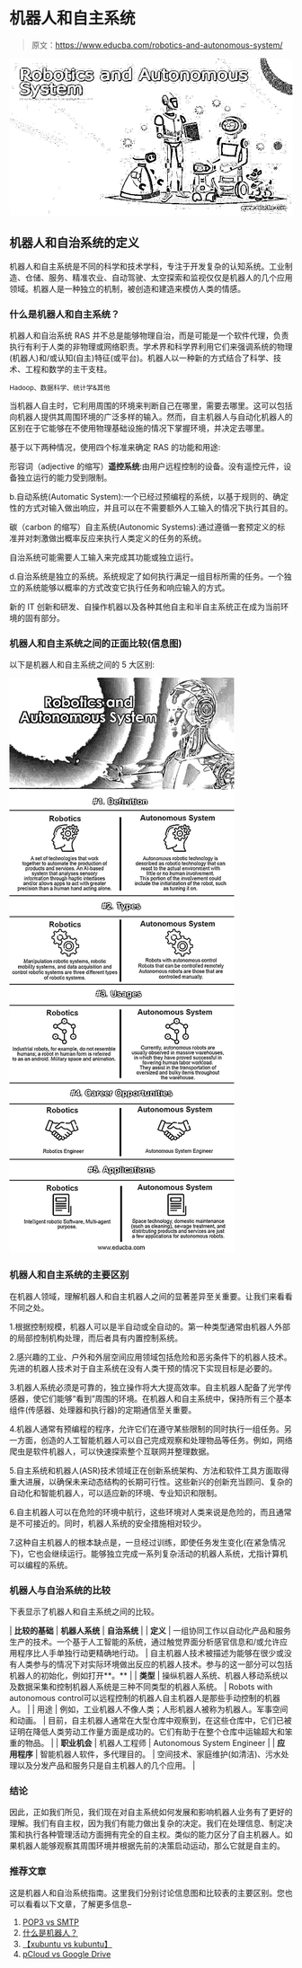 # 机器人和自主系统

> 原文：<https://www.educba.com/robotics-and-autonomous-system/>

![Robotics and Autonomous System](img/7ee9b9a99c0e20e88f8e695bc64cf27c.png)



## 机器人和自治系统的定义

机器人和自主系统是不同的科学和技术学科，专注于开发复杂的认知系统。工业制造、仓储、服务、精准农业、自动驾驶、太空探索和监视仅仅是机器人的几个应用领域。机器人是一种独立的机制，被创造和建造来模仿人类的情感。

### 什么是机器人和自主系统？

机器人和自治系统 RAS 并不总是能够物理自治，而是可能是一个软件代理，负责执行有利于人类的非物理或网络职责。学术界和科学界利用它们来强调系统的物理(机器人)和/或认知(自主)特征(或平台)。机器人以一种新的方式结合了科学、技术、工程和数学的主干支柱。

<small>Hadoop、数据科学、统计学&其他</small>

当机器人自主时，它利用周围的环境来判断自己在哪里，需要去哪里。这可以包括向机器人提供其周围环境的广泛多样的输入。然而，自主机器人与自动化机器人的区别在于它能够在不使用物理基础设施的情况下掌握环境，并决定去哪里。

基于以下两种情况，使用四个标准来确定 RAS 的功能和用途:

形容词（adjective 的缩写）**遥控系统**:由用户远程控制的设备。没有遥控元件，设备独立运行的能力受到限制。

b.自动系统(Automatic System):一个已经过预编程的系统，以基于规则的、确定性的方式对输入做出响应，并且可以在不需要额外人工输入的情况下执行其目的。

碳（carbon 的缩写）自主系统(Autonomic Systems):通过遵循一套预定义的标准并对刺激做出概率反应来执行人类定义的任务的系统。

自治系统可能需要人工输入来完成其功能或独立运行。

d.自治系统是独立的系统。系统规定了如何执行满足一组目标所需的任务。一个独立的系统能够以概率的方式改变它执行任务和响应输入的方式。

新的 IT 创新和研发、自操作机器以及各种其他自主和半自主系统正在成为当前环境的固有部分。

### 机器人和自主系统之间的正面比较(信息图)

以下是机器人和自主系统之间的 5 大区别:

![Robotics and Autonomous System Info](img/16e497419b41209b977c129151a36308.png)



### 机器人和自主系统的主要区别

在机器人领域，理解机器人和自主机器人之间的显著差异至关重要。让我们来看看不同之处。

1.根据控制规模，机器人可以是半自动或全自动的。第一种类型通常由机器人外部的局部控制机构处理，而后者具有内置控制系统。

2.感兴趣的工业、户外和外层空间应用领域包括危险和恶劣条件下的机器人技术。先进的机器人技术对于自主系统在没有人类干预的情况下实现目标是必要的。

3.机器人系统必须是可靠的，独立操作将大大提高效率。自主机器人配备了光学传感器，使它们能够“看到”周围的环境。在机器人和自主系统中，保持所有三个基本组件(传感器、处理器和执行器)的定期通信至关重要。

4.机器人通常有预编程的程序，允许它们在遵守某些限制的同时执行一组任务。另一方面，创造的人工智能机器人可以自己完成观察和处理物品等任务。例如，网络爬虫是软件机器人，可以快速探索整个互联网并整理数据。

5.自主系统和机器人(ASR)技术领域正在创新系统架构、方法和软件工具方面取得重大进展，以确保未来动态结构的长期可行性。这些新兴的创新充当顾问、复杂的自动化和智能机器人，可以适应新的环境、专业知识和限制。

6.自主机器人可以在危险的环境中航行，这些环境对人类来说是危险的，而且通常是不可接近的。同时，机器人系统的安全措施相对较少。

7.这种自主机器人的根本缺点是，一旦经过训练，即使任务发生变化(在紧急情况下)，它也会继续运行。能够独立完成一系列复杂活动的机器人系统，尤指计算机可以编程的系统。

### 机器人与自治系统的比较

下表显示了机器人和自主系统之间的比较。

| **比较的基础** | **机器人系统** | **自治系统** |
| **定义** | 一组协同工作以自动化产品和服务生产的技术。一个基于人工智能的系统，通过触觉界面分析感官信息和/或允许应用程序比人手单独行动更精确地行动。 | 自主机器人技术被描述为能够在很少或没有人类参与的情况下对实际环境做出反应的机器人技术。参与的这一部分可以包括机器人的初始化，例如打开**。** |
| **类型** | 操纵机器人系统、机器人移动系统以及数据采集和控制机器人系统是三种不同类型的机器人系统。 | Robots with autonomous control可以远程控制的机器人自主机器人是那些手动控制的机器人。 |
| 用途 | 例如，工业机器人不像人类；人形机器人被称为机器人。军事空间和动画。 | 目前，自主机器人通常在大型仓库中观察到，在这些仓库中，它们已被证明在降低人类劳动工作量方面是成功的。它们有助于在整个仓库中运输超大和笨重的物品。 |
| **职业机会** | 机器人工程师 | Autonomous System Engineer |
| **应用程序** | 智能机器人软件，多代理目的。 | 空间技术、家庭维护(如清洁)、污水处理以及分发产品和服务只是自主机器人的几个应用。 |

### 结论

因此，正如我们所见，我们现在对自主系统如何发展和影响机器人业务有了更好的理解。我们有自主权，因为我们有能力做出复杂的决定。我们在处理信息、制定决策和执行各种管理活动方面拥有完全的自主权。类似的能力区分了自主机器人。如果机器人能够观察其周围环境并根据先前的决策启动运动，那么它就是自主的。

### 推荐文章

这是机器人和自治系统指南。这里我们分别讨论信息图和比较表的主要区别。您也可以看看以下文章，了解更多信息–

1.  [POP3 vs SMTP](https://www.educba.com/pop3-vs-smtp/)
2.  [什么是机器人？](https://www.educba.com/what-is-robotics/)
3.  [【xubuntu vs kubuntu】](https://www.educba.com/xubuntu-vs-kubuntu/)
4.  [pCloud vs Google Drive](https://www.educba.com/pcloud-vs-google-drive/)





